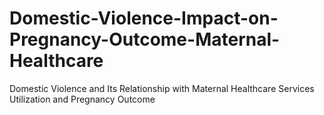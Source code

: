 # Domestic-Violence-Impact-on-Pregnancy-Outcome-Maternal-Healthcare
Domestic Violence and Its Relationship with Maternal Healthcare Services Utilization and Pregnancy Outcome
